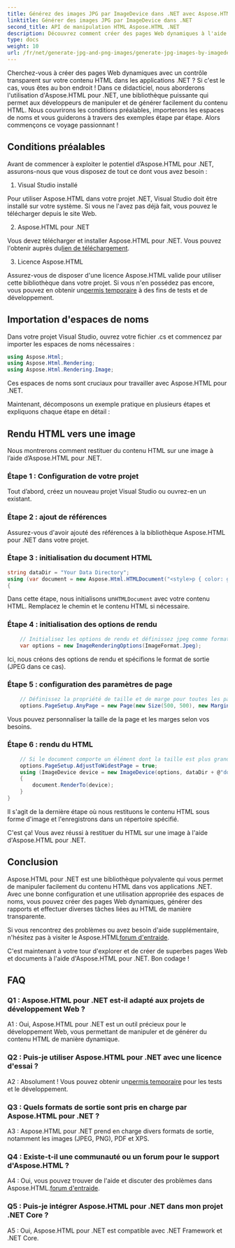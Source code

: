 ```yaml
---
title: Générez des images JPG par ImageDevice dans .NET avec Aspose.HTML
linktitle: Générer des images JPG par ImageDevice dans .NET
second_title: API de manipulation HTML Aspose.HTML .NET
description: Découvrez comment créer des pages Web dynamiques à l'aide d'Aspose.HTML pour .NET. Ce didacticiel étape par étape couvre les prérequis, les espaces de noms et le rendu HTML en images.
type: docs
weight: 10
url: /fr/net/generate-jpg-and-png-images/generate-jpg-images-by-imagedevice/
---
```


Cherchez-vous à créer des pages Web dynamiques avec un contrôle transparent sur votre contenu HTML dans les applications .NET ? Si c'est le cas, vous êtes au bon endroit ! Dans ce didacticiel, nous aborderons l'utilisation d'Aspose.HTML pour .NET, une bibliothèque puissante qui permet aux développeurs de manipuler et de générer facilement du contenu HTML. Nous couvrirons les conditions préalables, importerons les espaces de noms et vous guiderons à travers des exemples étape par étape. Alors commençons ce voyage passionnant !

## Conditions préalables

Avant de commencer à exploiter le potentiel d’Aspose.HTML pour .NET, assurons-nous que vous disposez de tout ce dont vous avez besoin :

1. Visual Studio installé

Pour utiliser Aspose.HTML dans votre projet .NET, Visual Studio doit être installé sur votre système. Si vous ne l'avez pas déjà fait, vous pouvez le télécharger depuis le site Web.

2. Aspose.HTML pour .NET

 Vous devez télécharger et installer Aspose.HTML pour .NET. Vous pouvez l'obtenir auprès du[lien de téléchargement](https://releases.aspose.com/html/net/).

3. Licence Aspose.HTML

Assurez-vous de disposer d'une licence Aspose.HTML valide pour utiliser cette bibliothèque dans votre projet. Si vous n'en possédez pas encore, vous pouvez en obtenir un[permis temporaire](https://purchase.aspose.com/temporary-license/) à des fins de tests et de développement.

## Importation d'espaces de noms

Dans votre projet Visual Studio, ouvrez votre fichier .cs et commencez par importer les espaces de noms nécessaires :

```csharp
using Aspose.Html;
using Aspose.Html.Rendering;
using Aspose.Html.Rendering.Image;
```

Ces espaces de noms sont cruciaux pour travailler avec Aspose.HTML pour .NET.

Maintenant, décomposons un exemple pratique en plusieurs étapes et expliquons chaque étape en détail :

## Rendu HTML vers une image

Nous montrerons comment restituer du contenu HTML sur une image à l’aide d’Aspose.HTML pour .NET.

### Étape 1 : Configuration de votre projet

Tout d’abord, créez un nouveau projet Visual Studio ou ouvrez-en un existant.

### Étape 2 : ajout de références

Assurez-vous d'avoir ajouté des références à la bibliothèque Aspose.HTML pour .NET dans votre projet.

### Étape 3 : initialisation du document HTML

```csharp
string dataDir = "Your Data Directory";
using (var document = new Aspose.Html.HTMLDocument("<style>p { color: green; }</style><p>my first paragraph</p>", @"c:\work\"))
{
```

 Dans cette étape, nous initialisons un`HTMLDocument` avec votre contenu HTML. Remplacez le chemin et le contenu HTML si nécessaire.

### Étape 4 : initialisation des options de rendu

```csharp
    // Initialisez les options de rendu et définissez jpeg comme format de sortie
    var options = new ImageRenderingOptions(ImageFormat.Jpeg);
```

Ici, nous créons des options de rendu et spécifions le format de sortie (JPEG dans ce cas).

### Étape 5 : configuration des paramètres de page

```csharp
    // Définissez la propriété de taille et de marge pour toutes les pages.
    options.PageSetup.AnyPage = new Page(new Size(500, 500), new Margin(50, 50, 50, 50));
```

Vous pouvez personnaliser la taille de la page et les marges selon vos besoins.

### Étape 6 : rendu du HTML

```csharp
    // Si le document comporte un élément dont la taille est plus grande que celle prédéfinie par la taille de page utilisateur, les pages de sortie seront ajustées.
    options.PageSetup.AdjustToWidestPage = true;
    using (ImageDevice device = new ImageDevice(options, dataDir + @"document_out.jpg"))
    {
        document.RenderTo(device);
    }
}
```

Il s'agit de la dernière étape où nous restituons le contenu HTML sous forme d'image et l'enregistrons dans un répertoire spécifié.

C'est ça! Vous avez réussi à restituer du HTML sur une image à l'aide d'Aspose.HTML pour .NET.

## Conclusion

Aspose.HTML pour .NET est une bibliothèque polyvalente qui vous permet de manipuler facilement du contenu HTML dans vos applications .NET. Avec une bonne configuration et une utilisation appropriée des espaces de noms, vous pouvez créer des pages Web dynamiques, générer des rapports et effectuer diverses tâches liées au HTML de manière transparente.

 Si vous rencontrez des problèmes ou avez besoin d'aide supplémentaire, n'hésitez pas à visiter le Aspose.HTML[forum d'entraide](https://forum.aspose.com/).

C'est maintenant à votre tour d'explorer et de créer de superbes pages Web et documents à l'aide d'Aspose.HTML pour .NET. Bon codage !

## FAQ

### Q1 : Aspose.HTML pour .NET est-il adapté aux projets de développement Web ?
   
A1 : Oui, Aspose.HTML pour .NET est un outil précieux pour le développement Web, vous permettant de manipuler et de générer du contenu HTML de manière dynamique.

### Q2 : Puis-je utiliser Aspose.HTML pour .NET avec une licence d'essai ?
   
 A2 : Absolument ! Vous pouvez obtenir un[permis temporaire](https://purchase.aspose.com/temporary-license/) pour les tests et le développement.

### Q3 : Quels formats de sortie sont pris en charge par Aspose.HTML pour .NET ?
   
A3 : Aspose.HTML pour .NET prend en charge divers formats de sortie, notamment les images (JPEG, PNG), PDF et XPS.

### Q4 : Existe-t-il une communauté ou un forum pour le support d'Aspose.HTML ?
   
 A4 : Oui, vous pouvez trouver de l'aide et discuter des problèmes dans Aspose.HTML.[forum d'entraide](https://forum.aspose.com/).

### Q5 : Puis-je intégrer Aspose.HTML pour .NET dans mon projet .NET Core ?

A5 : Oui, Aspose.HTML pour .NET est compatible avec .NET Framework et .NET Core.